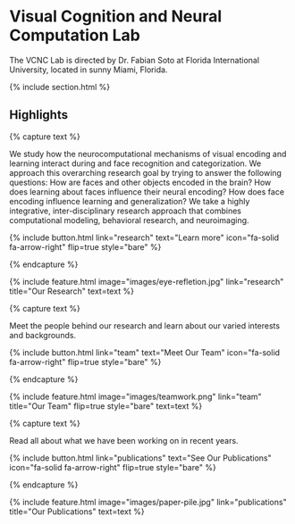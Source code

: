 ---
---

# Visual Cognition and Neural Computation Lab

The VCNC Lab is directed by Dr. Fabian Soto at Florida International University, located in sunny Miami, Florida.

{% include section.html %}

## Highlights

{% capture text %}

We study how the neurocomputational mechanisms of visual encoding and learning interact during and face recognition and categorization. We approach this overarching research goal by trying to answer the following questions: How are faces and other objects encoded in the brain? How does learning about faces influence their neural encoding? How does face encoding influence learning and generalization? We take a highly integrative, inter-disciplinary research approach that combines computational modeling, behavioral research, and neuroimaging.

{%
  include button.html
  link="research"
  text="Learn more"
  icon="fa-solid fa-arrow-right"
  flip=true
  style="bare"
%}

{% endcapture %}

{%
  include feature.html
  image="images/eye-refletion.jpg"
  link="research"
  title="Our Research"
  text=text
%}

{% capture text %}

Meet the people behind our research and learn about our varied interests and backgrounds.

{%
  include button.html
  link="team"
  text="Meet Our Team"
  icon="fa-solid fa-arrow-right"
  flip=true
  style="bare"
%}

{% endcapture %}

{%
  include feature.html
  image="images/teamwork.png"
  link="team"
  title="Our Team"
  flip=true
  style="bare"
  text=text
%}

{% capture text %}

Read all about what we have been working on in recent years.

{%
  include button.html
  link="publications"
  text="See Our Publications"
  icon="fa-solid fa-arrow-right"
  flip=true
  style="bare"
%}

{% endcapture %}

{%
  include feature.html
  image="images/paper-pile.jpg"
  link="publications"
  title="Our Publications"
  text=text
%}
